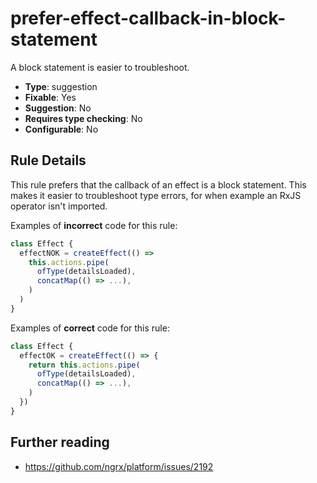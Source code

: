 # prefer-effect-callback-in-block-statement

A block statement is easier to troubleshoot.

- **Type**: suggestion
- **Fixable**: Yes
- **Suggestion**: No
- **Requires type checking**: No
- **Configurable**: No

<!-- Everything above this generated, do not edit -->
<!-- MANUAL-DOC:START -->

## Rule Details

This rule prefers that the callback of an effect is a block statement.
This makes it easier to troubleshoot type errors, for when example an RxJS operator isn't imported.

Examples of **incorrect** code for this rule:

```ts
class Effect {
  effectNOK = createEffect(() =>
    this.actions.pipe(
      ofType(detailsLoaded),
      concatMap(() => ...),
    )
  )
}
```

Examples of **correct** code for this rule:

```ts
class Effect {
  effectOK = createEffect(() => {
    return this.actions.pipe(
      ofType(detailsLoaded),
      concatMap(() => ...),
    )
  })
}
```

## Further reading

- https://github.com/ngrx/platform/issues/2192
